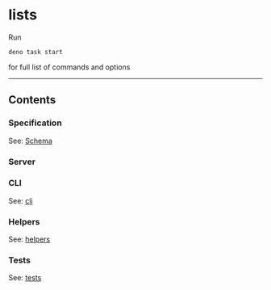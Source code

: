 # lists

Run

```
deno task start
```

for full list of commands and options

---

## Contents

### Specification

See: [Schema](./src/list-item/schema.json)

### Server

### CLI

See: [cli](./src/index.ts)

### Helpers

See: [helpers](./src/list-item/index.ts)

### Tests

See: [tests](./src/list-item/test.ts)
